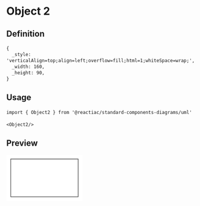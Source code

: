 # Object 2

## Definition

```
{
  _style: 'verticalAlign=top;align=left;overflow=fill;html=1;whiteSpace=wrap;',
  _width: 160,
  _height: 90,
}
```

## Usage

```
import { Object2 } from '@reactiac/standard-components-diagrams/uml'

<Object2/>
```

## Preview

<img src="./object-2.png" width="200"/>

